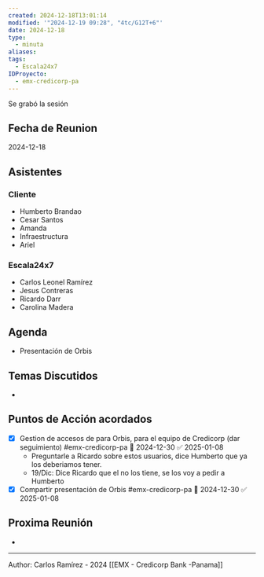 ```yaml
---
created: 2024-12-18T13:01:14
modified: '"2024-12-19 09:28", "4tc/G12T+6"'
date: 2024-12-18
type:
  - minuta
aliases: 
tags:
  - Escala24x7
IDProyecto:
  - emx-credicorp-pa
---
```

Se grabó la sesión

## Fecha de Reunion
2024-12-18

## Asistentes

### Cliente
* Humberto Brandao
* Cesar Santos
* Amanda
* Infraestructura
* Ariel
### Escala24x7
- Carlos Leonel Ramírez
- Jesus Contreras
- Ricardo Darr
- Carolina Madera
## Agenda
* Presentación de Orbis
## Temas Discutidos
*  

## Puntos de Acción acordados
- [x] Gestion de accesos de para Orbis, para el equipo de Credicorp (dar seguimiento) #emx-credicorp-pa 📅 2024-12-30 ✅ 2025-01-08
	- Preguntarle a Ricardo sobre estos usuarios, dice Humberto que ya los deberiamos tener.
	- 19/Dic: Dice Ricardo que el no los tiene, se los voy a pedir a Humberto
- [x] Compartir presentación de Orbis #emx-credicorp-pa 📅 2024-12-30 ✅ 2025-01-08

## Proxima Reunión
*   



---
Author: Carlos Ramírez - 2024
[[EMX - Credicorp Bank -Panama]]

